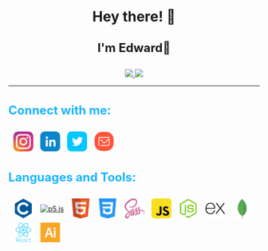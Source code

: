 

<h1 align="center" style="line-height:1.5">Hey there! 👼<p style="font-size:1.5rem"><strong>I'm Edward</strong>🐒</p></h1>

<div align="center"><a href="https://github.com/anuraghazra/github-readme-stats" target="_blank">
  <img width="55%"src="https://github-readme-stats.vercel.app/api?username=pauldedward&include_all_commits=true&count_private=true&custom_title=Overall Stats&title_color=1cb5ff&show_icons=true&hide_border=true&theme=dark"/>
  <img width="40%" src="https://github-readme-stats.vercel.app/api/top-langs/?username=pauldedward&title_color=1cb5ff&show_icons=true&hide_border=true&theme=dark&layout=compact&langs_count=10"/>
</a></div>

<hr>

<h3 align="left" style="font-size:1.5rem;color:#1cb5ff">Connect with me:</h3>

<p align="left">
<a href="https://www.instagram.com/paul_d_edward" target="_blank"><img align="center" src="./svgfiles/instagram.svg" alt="pauldedward" height="40" width="40" style="margin-left: 10px;padding:.25rem 0;"/></a>
<a href="https://www.linkedin.com/in/edward-paulraj-d-a6769b203" target="_blank"><img align="center" src="./svgfiles/linkedin.svg" alt="pauldedward" height="40" width="40" style="margin-left: 10px;padding:.25rem 0;" /></a>
<a href="https://twitter.com/pauldedward2" target="_blank"><img align="center" src="./svgfiles/twitter.svg" alt="pauldedward" height="40" width="40" style="margin-left: 10px;padding:.25rem 0;" /></a>
<a href="mailto:edward2000ed@gmail.com" target="_blank"><img align="center" src="./svgfiles/email.svg" alt="pauldedward" height="40" width="40" style="margin-left: 10px;padding:.25rem 0;" /></a>
</p>

<h3 align="left" style="font-size:1.5rem;color:#1cb5ff">Languages and Tools:</h3>

<p align="left">
<a href="https://www.cprogramming.com/" target="_blank"><img align="center" src="./svgfiles/c.svg" alt="c" height="40" width="40" style="margin-left: 10px;padding: .25rem 0;"/></a>
<a href="https://p5js.org" target="_blank"><img align="center" src="https://p5js.org/assets/img/p5js.svg" alt="p5.js" height="40" width="40" style="margin-left: 10px;padding: .25rem 0;"/></a>
<a href="https://www.w3schools.com/html/" target="_blank"><img align="center" src="./svgfiles/html.svg" alt="HTML5" height="40" width="40" style="margin-left: 10px;padding: .25rem 0;" /></a> 
<a href="https://www.w3schools.com/css/" target="_blank"><img align="center" src="./svgfiles/css.svg" alt="CSS3" height="40" width="40" style="margin-left: 10px;padding: .25rem 0;" /></a> 
<a href="https://sass-lang.com" target="_blank"><img align="center" src="./svgfiles/sass.svg" alt="Sass" height="40" width="40" style="margin-left: 10px;padding: .25rem 0;" /></a> 
<a href="https://developer.mozilla.org/en-US/docs/Web/JavaScript" target="_blank"><img align="center" src="./svgfiles/javascript.svg" alt="javascript" height="40" width="40" style="margin-left: 10px;padding: .25rem 0;" /></a>
<a href="https://nodejs.org/en/" target="_blank"><img align="center" src="./svgfiles/node.svg" alt="nodejs" height="40" width="40" style="margin-left: 10px;padding: .25rem 0;" /></a>
<a href="https://expressjs.com" target="_blank"><img align="center" src="./svgfiles/express.svg" alt="expressjs" height="40" width="40" style="margin-left: 10px;padding: .25rem 0;" /></a>
<a href="https://docs.mongodb.com/" target="_blank"><img align="center" src="./svgfiles/mongodb.svg" alt="mongoDB" height="40" width="40" style="margin-left: 10px;padding: .25rem 0;" /></a>
<a href="https://reactjs.org/" target="_blank"><img align="center" src="./svgfiles/react.svg" alt="React" height="40" width="40" style="margin-left: 10px;padding: .25rem 0;" /></a> 
<a href="https://www.adobe.com/in/products/illustrator.html?sdid=SBNHMR64&mv=search&ef_id=CjwKCAjw_o-HBhAsEiwANqYhp1EUx-fw7Y11hGb8jpysDQieggbrEGK6q0q-XL6Rdv2oUU0dUniQhBoCsG4QAvD_BwE:G:s&s_kwcid=AL!3085!3!248235017690!e!!g!!illustrator!221172068!17525759348&gclid=CjwKCAjw_o-HBhAsEiwANqYhp1EUx-fw7Y11hGb8jpysDQieggbrEGK6q0q-XL6Rdv2oUU0dUniQhBoCsG4QAvD_BwE" target="_blank"><img align="center" src="./svgfiles/illustrator.svg" alt="adobe-illustrator" height="40" width="40" style="margin-left: 10px;padding: .25rem 0;"/></a>
</p>
<br>

